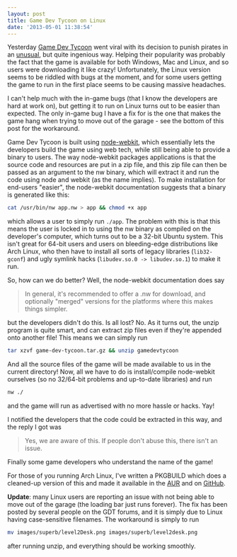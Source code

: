 ```yaml
---
layout: post
title: Game Dev Tycoon on Linux
date: '2013-05-01 11:38:54'
---
```


Yesterday [Game Dev Tycoon](http://www.greenheartgames.com/app/game-dev-tycoon/) went viral with its decision to punish pirates in an [unusual](http://www.greenheartgames.com/2013/04/29/what-happens-when-pirates-play-a-game-development-simulator-and-then-go-bankrupt-because-of-piracy/), but quite ingenious way. Helping their popularity was probably the fact that the game is available for both Windows, Mac and Linux, and so users were downloading it like crazy! Unfortunately, the Linux version seems to be riddled with bugs at the moment, and for some users getting the game to run in the first place seems to be causing massive headaches.

I can't help much with the in-game bugs (that I know the developers are hard at work on), but getting it to run on Linux turns out to be easier than expected. The only in-game bug I have a fix for is the one that makes the game hang when trying to move out of the garage - see the bottom of this post for the workaround.

Game Dev Tycoon is built using [node-webkit](https://github.com/rogerwang/node-webkit), which essentially lets the developers build the game using web tech, while still being able to provide a binary to users. The way node-webkit packages applications is that the source code and resources are put in a zip file, and this zip file can then be passed as an argument to the nw binary, which will extract it and run the code using node and webkit (as the name implies). To make installation for end-users "easier", the node-webkit documentation suggests that a binary is generated like this:

```bash
cat /usr/bin/nw app.nw > app && chmod +x app
```

which allows a user to simply run `./app`. The problem with this is that this means the user is locked in to using the nw binary as compiled on the developer's computer, which turns out to be a 32-bit Ubuntu system. This isn't great for 64-bit users and users on bleeding-edge distributions like Arch Linux, who then have to install all sorts of legacy libraries (`lib32-gconf`) and ugly symlink hacks (`libudev.so.0 -> libudev.so.1`) to make it run.

So, how can we do better? Well, the node-webkit documentation does say

> In general, it's recommended to offer a .nw for download, and optionally "merged" versions for the platforms where this makes things simpler.

but the developers didn't do this. Is all lost? No. As it turns out, the unzip program is quite smart, and can extract zip files even if they're appended onto another file! This means we can simply run

```bash
tar xzvf game-dev-tycoon.tar.gz && unzip gamedevtycoon
```

And all the source files of the game will be made available to us in the current directory! Now, all we have to do is install/compile node-webkit ourselves (so no 32/64-bit problems and up-to-date libraries) and run

```bash
nw ./
```

and the game will run as advertised with no more hassle or hacks. Yay!

I notified the developers that the code could be extracted in this way, and the reply I got was

> Yes, we are aware of this.
> If people don't abuse this, there isn't an issue.

Finally some game developers who understand the name of the game!

For those of you running Arch Linux, I've written a PKGBUILD which does a cleaned-up version of this and made it available in the [AUR](https://aur.archlinux.org/packages/game-dev-tycoon/) and on [GitHub](https://github.com/Jonhoo/gamedevtycoon-PKGBUILD).

**Update**: many Linux users are reporting an issue with not being able to move out of the garage (the loading bar just runs forever). The fix has been posted by several people on the GDT forums, and it is simply due to Linux having case-sensitive filenames. The workaround is simply to run

```bash
mv images/superb/level2Desk.png images/superb/level2desk.png
```

after running unzip, and everything should be working smoothly.